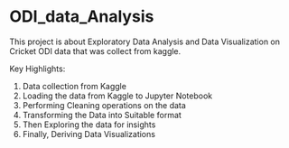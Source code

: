 # ODI_data_Analysis

This project is about Exploratory Data Analysis and Data Visualization on Cricket ODI data that was collect from kaggle.

Key Highlights:
1. Data collection from Kaggle
2. Loading the data from Kaggle to Jupyter Notebook
3. Performing Cleaning operations on the data
4. Transforming the Data into Suitable format
5. Then Exploring the data for insights
6. Finally, Deriving Data Visualizations
